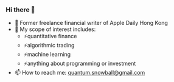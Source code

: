 ### Hi there 👋
- 🔭 Former freelance financial writer of Apple Daily Hong Kong
- 🌱 My scope of interest includes:
  - ⚡quantitative finance
  - ⚡algorithmic trading
  - ⚡machine learning
  - ⚡anything about programming or investment
- 📫 How to reach me: <quantum.snowball@gmail.com>
<!--
**quantumsnowball/QuantumSnowball** is a ✨ _special_ ✨ repository because its `README.md` (this file) appears on your GitHub profile.

Here are some ideas to get you started:

- 🔭 I’m currently working on ...
- 🌱 I’m currently learning ...
- 👯 I’m looking to collaborate on ...
- 🤔 I’m looking for help with ...
- 💬 Ask me about ...
- 📫 How to reach me: ...
- 😄 Pronouns: ...
- ⚡ Fun fact: ...
-->
